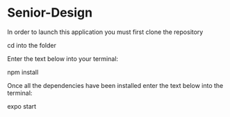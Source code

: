 # Senior-Design


In order to launch this application you must first clone the repository


cd into the folder

Enter the text below into your terminal:

npm install

Once all the dependencies have been installed enter the text below into the terminal:

expo start